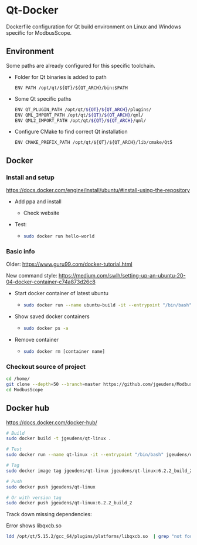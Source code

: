 # Qt-Docker
Dockerfile configuration for Qt build environment on Linux and Windows specific for ModbusScope.

## Environment

Some paths are already configured for this specific toolchain.

* Folder for Qt binaries is added to path

  `ENV PATH /opt/qt/${QT}/${QT_ARCH}/bin:$PATH`

* Some Qt specific paths

  ```bash
  ENV QT_PLUGIN_PATH /opt/qt/${QT}/${QT_ARCH}/plugins/
  ENV QML_IMPORT_PATH /opt/qt/${QT}/${QT_ARCH}/qml/
  ENV QML2_IMPORT_PATH /opt/qt/${QT}/${QT_ARCH}/qml/
  ```

* Configure CMake to find correct Qt installation

  `ENV CMAKE_PREFIX_PATH /opt/qt/${QT}/${QT_ARCH}/lib/cmake/Qt5`

## Docker

### Install and setup

https://docs.docker.com/engine/install/ubuntu/#install-using-the-repository

* Add ppa and install

  * Check website

* Test:

  * ```bash
    sudo docker run hello-world
    ```

### Basic info

Older: https://www.guru99.com/docker-tutorial.html

New command style: https://medium.com/swlh/setting-up-an-ubuntu-20-04-docker-container-c74a873d26c8

* Start docker container of latest ubuntu

  * ```bash
    sudo docker run --name ubuntu-build -it --entrypoint "/bin/bash" ubuntu:20.04
    ```

* Show saved docker containers

  * ```bash
    sudo docker ps -a
    ```

* Remove container
  
  * ```bash
    sudo docker rm [container name]
    ```

### Checkout source of project

```bash
cd /home/
git clone --depth=50 --branch=master https://github.com/jgeudens/ModbusScope.git ModbusScope
cd ModbusScope
```

## Docker hub

https://docs.docker.com/docker-hub/

```bash
# Build
sudo docker build -t jgeudens/qt-linux .

# Test
sudo docker run --name qt-linux -it --entrypoint "/bin/bash" jgeudens/qt-linux

# Tag
sudo docker image tag jgeudens/qt-linux jgeudens/qt-linux:6.2.2_build_2

# Push
sudo docker push jgeudens/qt-linux

# Or with version tag
sudo docker push jgeudens/qt-linux:6.2.2_build_2

```

Track down missing dependencies:

Error shows libqxcb.so

```bash
ldd /opt/qt/5.15.2/gcc_64/plugins/platforms/libqxcb.so  | grep "not found"
```
